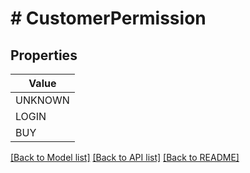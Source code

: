 # # CustomerPermission


## Properties 



| Value |
------------ | 
UNKNOWN|&quot;PERMISSION_UNKNOWN&quot;
LOGIN|&quot;PERMISSION_LOGIN&quot;
BUY|&quot;PERMISSION_BUY&quot;

[[Back to Model list]](../../README.md#models) [[Back to API list]](../../README.md#endpoints) [[Back to README]](../../README.md)

